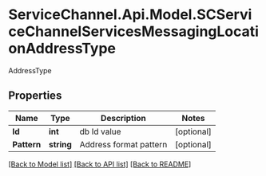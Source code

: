 # ServiceChannel.Api.Model.SCServiceChannelServicesMessagingLocationAddressType
AddressType

## Properties

Name | Type | Description | Notes
------------ | ------------- | ------------- | -------------
**Id** | **int** | db Id value | [optional] 
**Pattern** | **string** | Address format pattern | [optional] 

[[Back to Model list]](../README.md#documentation-for-models) [[Back to API list]](../README.md#documentation-for-api-endpoints) [[Back to README]](../README.md)

